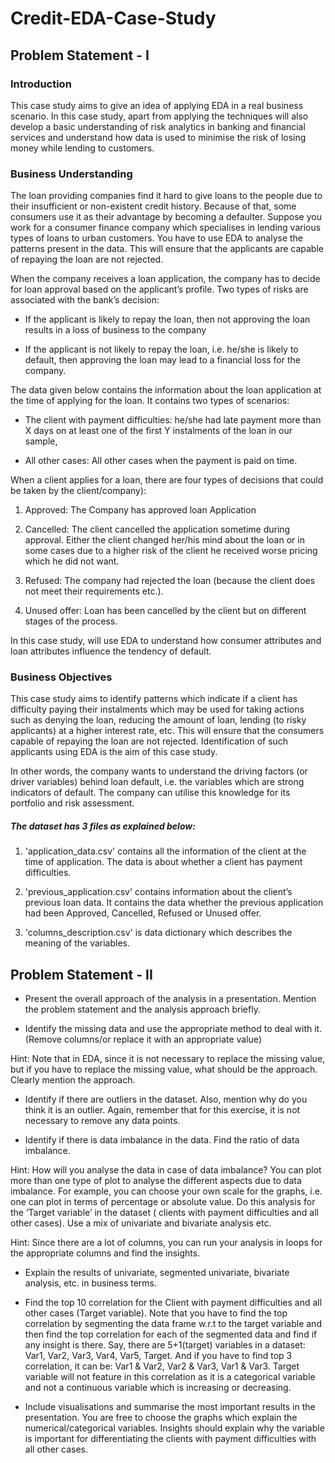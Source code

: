 # Credit-EDA-Case-Study
## Problem Statement - I
 

### Introduction
This case study aims to give an idea of applying EDA in a real business scenario. In this case study, apart from applying the techniques will also develop a basic understanding of risk analytics in banking and financial services and understand how data is used to minimise the risk of losing money while lending to customers.

 

### Business Understanding
The loan providing companies find it hard to give loans to the people due to their insufficient or non-existent credit history. Because of that, some consumers use it as their advantage by becoming a defaulter. Suppose you work for a consumer finance company which specialises in lending various types of loans to urban customers. You have to use EDA to analyse the patterns present in the data. This will ensure that the applicants are capable of repaying the loan are not rejected.

 

When the company receives a loan application, the company has to decide for loan approval based on the applicant’s profile. Two types of risks are associated with the bank’s decision:

- If the applicant is likely to repay the loan, then not approving the loan results in a loss of business to the company

- If the applicant is not likely to repay the loan, i.e. he/she is likely to default, then approving the loan may lead to a financial loss for the company.

 

The data given below contains the information about the loan application at the time of applying for the loan. It contains two types of scenarios:

- The client with payment difficulties: he/she had late payment more than X days on at least one of the first Y instalments of the loan in our sample,

- All other cases: All other cases when the payment is paid on time.

 

When a client applies for a loan, there are four types of decisions that could be taken by the client/company):

1. Approved: The Company has approved loan Application

2. Cancelled: The client cancelled the application sometime during approval. Either the client changed her/his mind about the loan or in some cases due to a higher risk of the client he received worse pricing which he did not want.

3. Refused: The company had rejected the loan (because the client does not meet their requirements etc.).

4. Unused offer:  Loan has been cancelled by the client but on different stages of the process.

In this case study, will use EDA to understand how consumer attributes and loan attributes influence the tendency of default.

 

### Business Objectives
This case study aims to identify patterns which indicate if a client has difficulty paying their instalments which may be used for taking actions such as denying the loan, reducing the amount of loan, lending (to risky applicants) at a higher interest rate, etc. This will ensure that the consumers capable of repaying the loan are not rejected. Identification of such applicants using EDA is the aim of this case study.

 
In other words, the company wants to understand the driving factors (or driver variables) behind loan default, i.e. the variables which are strong indicators of default.  The company can utilise this knowledge for its portfolio and risk assessment.


##### The dataset has 3 files as explained below: 

1. 'application_data.csv'  contains all the information of the client at the time of application.
The data is about whether a client has payment difficulties.

2. 'previous_application.csv' contains information about the client’s previous loan data. It contains the data whether the previous application had been Approved, Cancelled, Refused or Unused offer.

3. 'columns_description.csv' is data dictionary which describes the meaning of the variables.


## Problem Statement - II
 
- Present the overall approach of the analysis in a presentation. Mention the problem statement and the analysis approach briefly.

- Identify the missing data and use the appropriate method to deal with it. (Remove columns/or replace it with an appropriate value)

Hint: Note that in EDA, since it is not necessary to replace the missing value, but if you have to replace the missing value, what should be the approach. Clearly mention the approach.

- Identify if there are outliers in the dataset. Also, mention why do you think it is an outlier. Again, remember that for this exercise, it is not necessary to remove any data points.

- Identify if there is data imbalance in the data. Find the ratio of data imbalance.

Hint: How will you analyse the data in case of data imbalance? You can plot more than one type of plot to analyse the different aspects due to data imbalance. For example, you can choose your own scale for the graphs, i.e. one can plot in terms of percentage or absolute value. Do this analysis for the ‘Target variable’ in the dataset ( clients with payment difficulties and all other cases). Use a mix of univariate and bivariate analysis etc.

Hint: Since there are a lot of columns, you can run your analysis in loops for the appropriate columns and find the insights.

- Explain the results of univariate, segmented univariate, bivariate analysis, etc. in business terms.

- Find the top 10 correlation for the Client with payment difficulties and all other cases (Target variable). Note that you have to find the top correlation by segmenting the data frame w.r.t to the target variable and then find the top correlation for each of the segmented data and find if any insight is there.  Say, there are 5+1(target) variables in a dataset: Var1, Var2, Var3, Var4, Var5, Target. And if you have to find top 3 correlation, it can be: Var1 & Var2, Var2 & Var3, Var1 & Var3. Target variable will not feature in this correlation as it is a categorical variable and not a continuous variable which is increasing or decreasing.  

- Include visualisations and summarise the most important results in the presentation. You are free to choose the graphs which explain the numerical/categorical variables. Insights should explain why the variable is important for differentiating the clients with payment difficulties with all other cases. 
